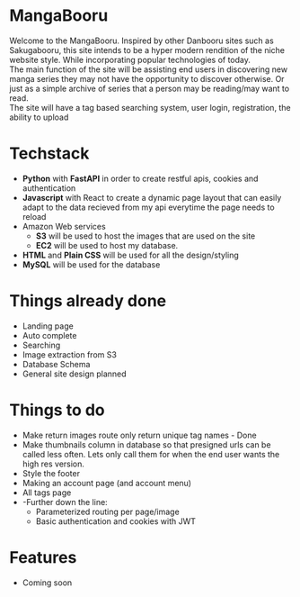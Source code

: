 # MangaBooru
Welcome to the MangaBooru. Inspired by other Danbooru sites such as Sakugabooru, this site intends to be a hyper modern rendition of the niche website style. While incorporating popular technologies of today.\
The main function of the site will be assisting end users in discovering new manga series they may not have the opportunity to discover otherwise. Or just as a simple archive of series that a person may be reading/may want to read.\
The site will have a tag based searching system, user login, registration, the ability to upload

# Techstack
* **Python** with **FastAPI** in order to create restful apis, cookies and authentication
* **Javascript** with React to create a dynamic page layout that can easily adapt to the data recieved from my api everytime the page needs to reload
* Amazon Web services
  * **S3** will be used to host the images that are used on the site
  * **EC2** will be used to host my database. 
* **HTML** and **Plain CSS** will be used for all the design/styling
* **MySQL** will be used for the database

# Things already done
* Landing page
* Auto complete
* Searching
* Image extraction from S3
* Database Schema
* General site design planned
# Things to do
* Make return images route only return unique tag names - Done
* Make thumbnails column in database so that presigned urls can be called less often. Lets only call them for when the end user wants the high res version.
* Style the footer
* Making an account page (and account menu)
* All tags page
* -Further down the line:
	* Parameterized routing per page/image
	* Basic authentication and cookies with JWT

# Features
* Coming soon

